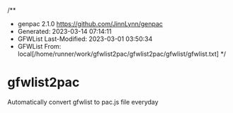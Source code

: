 /**
 * genpac 2.1.0 https://github.com/JinnLynn/genpac
 * Generated: 2023-03-14 07:14:11
 * GFWList Last-Modified: 2023-03-01 03:50:34
 * GFWList From: local[/home/runner/work/gfwlist2pac/gfwlist2pac/gfwlist/gfwlist.txt]
 */

# gfwlist2pac

Automatically convert gfwlist to pac.js file everyday

